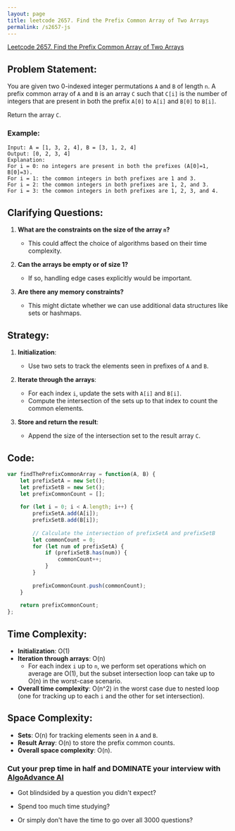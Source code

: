 ```yaml
---
layout: page
title: leetcode 2657. Find the Prefix Common Array of Two Arrays
permalink: /s2657-js
---
```

[Leetcode 2657. Find the Prefix Common Array of Two Arrays](https://algoadvance.github.io/algoadvance/l2657)
## Problem Statement:
You are given two 0-indexed integer permutations `A` and `B` of length `n`. A prefix common array of `A` and `B` is an array `C` such that `C[i]` is the number of integers that are present in both the prefix `A[0]` to `A[i]` and `B[0]` to `B[i]`.

Return the array `C`.

### Example:
```plaintext
Input: A = [1, 3, 2, 4], B = [3, 1, 2, 4]
Output: [0, 2, 3, 4]
Explanation:
For i = 0: no integers are present in both the prefixes (A[0]=1, B[0]=3).
For i = 1: the common integers in both prefixes are 1 and 3.
For i = 2: the common integers in both prefixes are 1, 2, and 3.
For i = 3: the common integers in both prefixes are 1, 2, 3, and 4.
```

## Clarifying Questions:
1. **What are the constraints on the size of the array `n`?**
   - This could affect the choice of algorithms based on their time complexity.

2. **Can the arrays be empty or of size 1?**
   - If so, handling edge cases explicitly would be important.

3. **Are there any memory constraints?**
   - This might dictate whether we can use additional data structures like sets or hashmaps.

## Strategy:
1. **Initialization**:
   - Use two sets to track the elements seen in prefixes of `A` and `B`.

2. **Iterate through the arrays**:
   - For each index `i`, update the sets with `A[i]` and `B[i]`.
   - Compute the intersection of the sets up to that index to count the common elements.

3. **Store and return the result**:
   - Append the size of the intersection set to the result array `C`.

## Code:
```javascript
var findThePrefixCommonArray = function(A, B) {
    let prefixSetA = new Set();
    let prefixSetB = new Set();
    let prefixCommonCount = [];
    
    for (let i = 0; i < A.length; i++) {
        prefixSetA.add(A[i]);
        prefixSetB.add(B[i]);
        
        // Calculate the intersection of prefixSetA and prefixSetB
        let commonCount = 0;
        for (let num of prefixSetA) {
            if (prefixSetB.has(num)) {
                commonCount++;
            }
        }
        
        prefixCommonCount.push(commonCount);
    }
    
    return prefixCommonCount;
};
```

## Time Complexity:
- **Initialization**: O(1)
- **Iteration through arrays**: O(n)
  - For each index `i` up to `n`, we perform set operations which on average are O(1), but the subset intersection loop can take up to O(n) in the worst-case scenario.
- **Overall time complexity**: O(n^2) in the worst case due to nested loop (one for tracking up to each `i` and the other for set intersection).

## Space Complexity:
- **Sets**: O(n) for tracking elements seen in `A` and `B`.
- **Result Array**: O(n) to store the prefix common counts.
- **Overall space complexity**: O(n).


### Cut your prep time in half and DOMINATE your interview with [AlgoAdvance AI](https://algoAdvance.com)

- Got blindsided by a question you didn't expect?

- Spend too much time studying?

- Or simply don't have the time to go over all 3000 questions?

